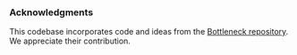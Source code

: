 

### Acknowledgments

This codebase incorporates code and ideas from the [Bottleneck repository](https://github.com/tech-srl/bottleneck). We appreciate their contribution.
